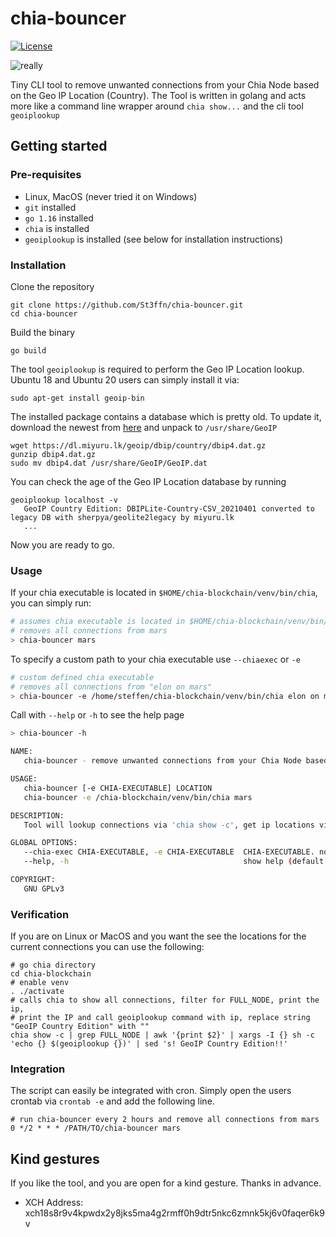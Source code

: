 # chia-bouncer

[![License](https://img.shields.io/github/license/st3ffn/chia-bouncer)](/LICENSE)

![really](https://media.giphy.com/media/5fBH6zf7l8bxukYh74Q/giphy.gif)

Tiny CLI tool to remove unwanted connections from your Chia Node based on the Geo IP Location (Country). 
The Tool is written in golang and acts more like a command line wrapper around `chia show...`
and the cli tool `geoiplookup`

## Getting started

### Pre-requisites

- Linux, MacOS (never tried it on Windows)
- `git` installed
- `go 1.16` installed
- `chia` is installed
- `geoiplookup` is installed (see below for installation instructions)

### Installation 

Clone the repository

```shell
git clone https://github.com/St3ffn/chia-bouncer.git
cd chia-bouncer
```

Build the binary

```shell
go build
```

The tool `geoiplookup` is required to perform the Geo IP Location lookup.
Ubuntu 18 and Ubuntu 20 users can simply install it via:

```shell
sudo apt-get install geoip-bin
```

The installed package contains a database which is pretty old. 
To update it, download the newest from [here](https://dl.miyuru.lk/geoip/dbip/country/dbip4.dat.gz)
and unpack to `/usr/share/GeoIP`

```shell
wget https://dl.miyuru.lk/geoip/dbip/country/dbip4.dat.gz
gunzip dbip4.dat.gz
sudo mv dbip4.dat /usr/share/GeoIP/GeoIP.dat
```

You can check the age of the Geo IP Location database by running
```shell
geoiplookup localhost -v
   GeoIP Country Edition: DBIPLite-Country-CSV_20210401 converted to legacy DB with sherpya/geolite2legacy by miyuru.lk
   ...
```
Now you are ready to go.

### Usage

If your chia executable is located in `$HOME/chia-blockchain/venv/bin/chia`, you can simply run:
```bash
# assumes chia executable is located in $HOME/chia-blockchain/venv/bin/chia
# removes all connections from mars
> chia-bouncer mars
```
To specify a custom path to your chia executable use `--chiaexec` or `-e`
```bash
# custom defined chia executable
# removes all connections from "elon on mars"
> chia-bouncer -e /home/steffen/chia-blockchain/venv/bin/chia elon on mars
```
Call with `--help` or `-h` to see the help page 
```bash
> chia-bouncer -h

NAME:
   chia-bouncer - remove unwanted connections from your Chia Node based on Geo IP Location.

USAGE:
   chia-bouncer [-e CHIA-EXECUTABLE] LOCATION
   chia-bouncer -e /chia-blockchain/venv/bin/chia mars

DESCRIPTION:
   Tool will lookup connections via 'chia show -c', get ip locations via geoiplookup and remove nodes from specified LOCATION via 'chia show -r'

GLOBAL OPTIONS:
   --chia-exec CHIA-EXECUTABLE, -e CHIA-EXECUTABLE  CHIA-EXECUTABLE. normally located inside the bin folder of your venv directory (default: $HOME/chia-blockchain/venv/bin/chia)
   --help, -h                                       show help (default: false)

COPYRIGHT:
   GNU GPLv3
```

### Verification

If you are on Linux or MacOS and you want the see the locations for the current connections you can use the following:

```shell
# go chia directory
cd chia-blockchain
# enable venv
. ./activate
# calls chia to show all connections, filter for FULL_NODE, print the ip, 
# print the IP and call geoiplookup command with ip, replace string "GeoIP Country Edition" with ""
chia show -c | grep FULL_NODE | awk '{print $2}' | xargs -I {} sh -c 'echo {} $(geoiplookup {})' | sed 's! GeoIP Country Edition!!'
```

### Integration

The script can easily be integrated with cron. Simply open the users crontab via `crontab -e` and add the following line.

```shell
# run chia-bouncer every 2 hours and remove all connections from mars
0 */2 * * * /PATH/TO/chia-bouncer mars
```

## Kind gestures

If you like the tool, and you are open for a kind gesture. Thanks in advance. 

- XCH Address: xch18s8r9v4kpwdx2y8jks5ma4g2rmff0h9dtr5nkc6zmnk5kj6v0faqer6k9v

